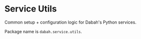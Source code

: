 # Service Utils
Common setup + configuration logic for Dabah's Python services.

Package name is `dabah.service.utils`.
